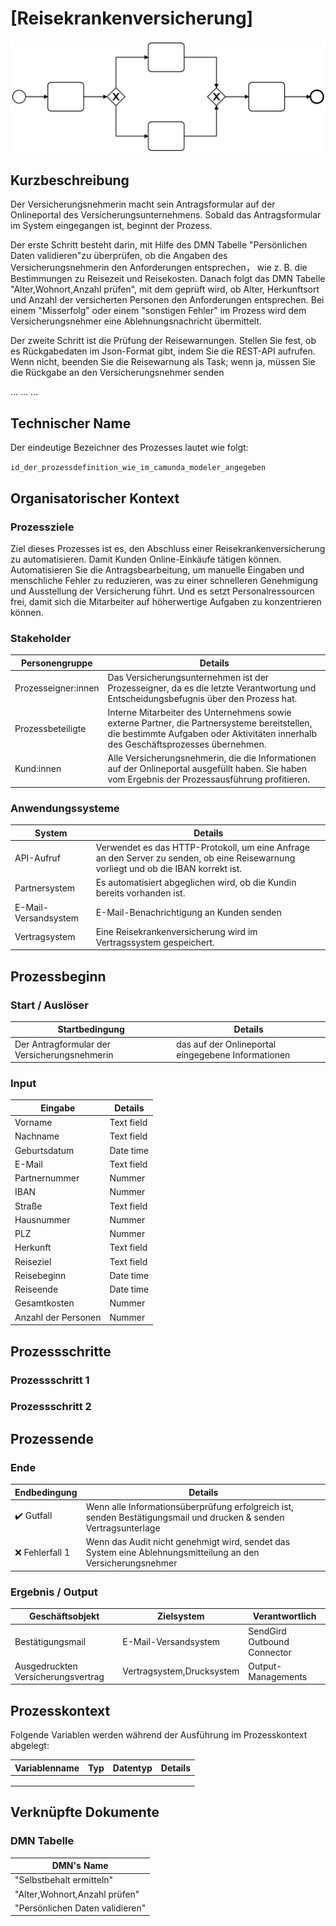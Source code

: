 


# [Reisekrankenversicherung]

![](prozessdiagramm.png)

## Kurzbeschreibung
Der Versicherungsnehmerin macht sein Antragsformular auf der Onlineportal des Versicherungsunternehmens. Sobald das Antragsformular im System eingegangen ist, beginnt der Prozess.

Der erste Schritt besteht darin, mit Hilfe des DMN Tabelle "Persönlichen Daten validieren"zu überprüfen, ob die Angaben des Versicherungsnehmerin  den Anforderungen entsprechen， wie z. B. die Bestimmungen zu Reisezeit und Reisekosten. 
Danach folgt das DMN Tabelle  "Alter,Wohnort,Anzahl prüfen", mit dem geprüft wird, ob Alter, Herkunftsort und Anzahl der versicherten Personen den Anforderungen entsprechen.
Bei einem "Misserfolg" oder einem "sonstigen Fehler" im Prozess wird dem Versicherungsnehmer  eine Ablehnungsnachricht übermittelt.

Der zweite Schritt ist die Prüfung der Reisewarnungen. Stellen Sie fest, ob es Rückgabedaten im Json-Format gibt, indem Sie die REST-API aufrufen. Wenn nicht, beenden Sie die Reisewarnung als Task; wenn ja, müssen Sie die Rückgabe an den Versicherungsnehmer senden

...
...
...


## Technischer Name

Der eindeutige Bezeichner des Prozesses lautet wie folgt:

`id_der_prozessdefinition_wie_im_camunda_modeler_angegeben`

## Organisatorischer Kontext

### Prozessziele

Ziel dieses Prozesses ist es, den Abschluss einer Reisekrankenversicherung zu automatisieren. Damit Kunden Online-Einkäufe tätigen können.
Automatisieren Sie die Antragsbearbeitung, um manuelle Eingaben und menschliche Fehler zu reduzieren, was zu einer schnelleren Genehmigung und Ausstellung der Versicherung führt. Und es setzt Personalressourcen frei, damit sich die Mitarbeiter auf höherwertige Aufgaben zu konzentrieren können.


### Stakeholder

| Personengruppe      | Details |
| ------------------- | ------- |
| Prozesseigner:innen |  Das Versicherungsunternehmen ist der Prozesseigner, da es die letzte Verantwortung und Entscheidungsbefugnis über den Prozess hat.   |
| Prozessbeteiligte   |    Interne Mitarbeiter des Unternehmens sowie externe Partner, die Partnersysteme bereitstellen, die bestimmte Aufgaben oder Aktivitäten innerhalb des Geschäftsprozesses übernehmen.    |
| Kund:innen          |  Alle Versicherungsnehmerin, die die Informationen auf der Onlineportal ausgefüllt haben. Sie haben vom Ergebnis der Prozessausführung profitieren.|

### Anwendungssysteme

| System | Details |
| ------ | ------- |
|    API-Aufruf   |   Verwendet es das HTTP-Protokoll, um eine Anfrage an den Server zu senden, ob eine Reisewarnung vorliegt und ob die IBAN korrekt ist.   |
|    Partnersystem   |      Es automatisiert abgeglichen wird, ob die Kundin bereits vorhanden ist.    |
|    E-Mail-Versandsystem    |     E-Mail-Benachrichtigung an Kunden senden    |
|    Vertragsystem |  Eine Reisekrankenversicherung wird im Vertragssystem gespeichert.  |

## Prozessbeginn

### Start / Auslöser

| Startbedingung | Details |
| -------------- | ------- |
|   Der Antragformular der Versicherungsnehmerin   |   das auf der Onlineportal eingegebene Informationen     |

### Input

| Eingabe | Details |
|---------|---------|
|Vorname|Text field|
| Nachname|Text field|
|Geburtsdatum |Date time|
|E-Mail|Text field|
|Partnernummer|Nummer|
|IBAN|Nummer|
|Straße |Text field|
|Hausnummer |Nummer|
|PLZ|Nummer|
|Herkunft |Text field|
|Reiseziel |Text field|
|Reisebeginn|Date time|
|Reiseende|Date time|
|Gesamtkosten |Nummer|
|Anzahl der Personen |Nummer|

## Prozessschritte

### Prozessschritt 1



### Prozessschritt 2



## Prozessende

### Ende

| Endbedingung | Details |
| ------------ | ------- |
| :heavy_check_mark: Gutfall | Wenn alle Informationsüberprüfung erfolgreich ist, senden Bestätigungsmail und drucken & senden Vertragsunterlage   |
| :x: Fehlerfall 1           | Wenn das Audit nicht genehmigt wird, sendet das System eine Ablehnungsmitteilung an den Versicherungsnehmer |


### Ergebnis / Output

| Geschäftsobjekt | Zielsystem | Verantwortlich |
| --------------- | ---------- | -------------- |
|  Bestätigungsmail | E-Mail-Versandsystem  | SendGird Outbound Connector|
|  Ausgedruckten Versicherungsvertrag  |      Vertragsystem,Drucksystem     |        Output-Managements        |


## Prozesskontext

Folgende Variablen werden während der Ausführung im Prozesskontext abgelegt:

| Variablenname | Typ  | Datentyp | Details |
| ------------- | ---- | -------- | ------- |
|               |      |          |         |
|               |      |          |         |
|               |      |          |         |

## Verknüpfte Dokumente 

### DMN Tabelle 
| DMN's Name |  
|--------|
|  "Selbstbehalt ermitteln" |   
|"Alter,Wohnort,Anzahl prüfen"|   
|"Persönlichen Daten validieren"|  
